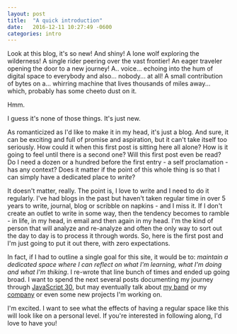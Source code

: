```yaml
---
layout: post
title:  "A quick introduction"
date:   2016-12-11 10:27:49 -0600
categories: intro
---
```

Look at this blog, it's so new! And shiny! A lone wolf exploring the wilderness! A single rider peering over the vast frontier! An eager traveler opening the door to a new journey! A.. voice... echoing into the hum of digital space to everybody and also... nobody... at all! A small contribution of bytes on a... whirring machine that lives thousands of miles away... which, probably has some cheeto dust on it.

Hmm.

I guess it's none of those things. It's just new. 

As romanticized as I'd like to make it in my head, it's just a blog. And sure, it can be exciting and full of promise and aspiration, but it can't take itself too seriously. How could it when this first post is sitting here all alone? How is it going to feel until there is a second one? Will this first post even be read? Do I need a dozen or a hundred before the first entry - a self proclamation - has any context? Does it matter if the point of this whole thing is so that I can simply have a dedicated place to _write_?

It doesn't matter, really. The point is, I love to write and I need to do it regularly. I've had blogs in the past but haven't taken regular time in over 5 years to write, journal, blog or scribble on napkins - and I miss it. If I don't create an outlet to write in some way, then the tendency becomes to ramble - in life, in my head, in email and then again in my head. I'm the kind of person that will analyze and re-analyze and often the only way to sort out the day to day is to process it through words. So, here is the first post and I'm just going to put it out there, with zero expectations. 

In fact, if I had to outline a single goal for this site, it would be to: _maintain a dedicated space where I can reflect on what I'm learning, what I'm doing and what I'm thiking_. I re-wrote that line bunch of times and ended up going broad. I want to spend the next several posts documenting my journey through [JavaScript 30](https://javascript30.com/), but may eventually talk about [my band](http://nephilimchicago.bandcamp.com) or my [company](http://devnext.com) or even some new projects I'm working on. 

I'm excited. I want to see what the effects of having a regular space like this will look like on a personal level. If you're interested in following along, I'd love to have you!